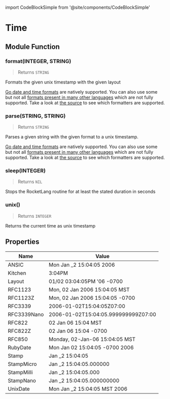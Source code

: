 import CodeBlockSimple from '@site/components/CodeBlockSimple'

# Time




## Module Function

### format(INTEGER, STRING)
> Returns `STRING`

Formats the given unix timestamp with the given layout

[Go date and time formats](https://gosamples.dev/date-time-format-cheatsheet/) are natively supported.
You can also use some but not all [formats present in many other languages](https://apidock.com/ruby/Time/strftime) which are not fully supported.
Take a look at [the source](https://github.com/Flipez/rocket-lang/blob/main/stdlib/time.go) to see which formatters are supported.



<CodeBlockSimple input='Time.format(Time.unix(), "Mon Jan _2 15:04:05 2006")
Time.format(Time.unix(), "%a %b %e %H:%M:%S %Y")
' output='"Mon Oct 31 00:08:10 2022"
"Mon Oct 31 00:28:43 2022"
' />


### parse(STRING, STRING)
> Returns `STRING`

Parses a given string with the given format to a unix timestamp.

[Go date and time formats](https://gosamples.dev/date-time-format-cheatsheet/) are natively supported.
You can also use some but not all [formats present in many other languages](https://apidock.com/ruby/Time/strftime) which are not fully supported.
Take a look at [the source](https://github.com/Flipez/rocket-lang/blob/main/stdlib/time.go) to see which formatters are supported.



<CodeBlockSimple input='Time.parse("2022-03-23", "2006-01-02")
Time.parse("2022-03-23", "%Y-%m-%d")
' output='1647993600
1647993600
' />


### sleep(INTEGER)
> Returns `NIL`

Stops the RocketLang routine for at least the stated duration in seconds



<CodeBlockSimple input='Time.sleep(2)
' />



### unix()
> Returns `INTEGER`

Returns the current time as unix timestamp


<CodeBlockSimple input='Time.unix()
' output='1668788502
' />



## Properties
| Name | Value |
| ---- | ----- |
| ANSIC | Mon Jan _2 15:04:05 2006 |
| Kitchen | 3:04PM |
| Layout | 01/02 03:04:05PM '06 -0700 |
| RFC1123 | Mon, 02 Jan 2006 15:04:05 MST |
| RFC1123Z | Mon, 02 Jan 2006 15:04:05 -0700 |
| RFC3339 | 2006-01-02T15:04:05Z07:00 |
| RFC3339Nano | 2006-01-02T15:04:05.999999999Z07:00 |
| RFC822 | 02 Jan 06 15:04 MST |
| RFC822Z | 02 Jan 06 15:04 -0700 |
| RFC850 | Monday, 02-Jan-06 15:04:05 MST |
| RubyDate | Mon Jan 02 15:04:05 -0700 2006 |
| Stamp | Jan _2 15:04:05 |
| StampMicro | Jan _2 15:04:05.000000 |
| StampMilli | Jan _2 15:04:05.000 |
| StampNano | Jan _2 15:04:05.000000000 |
| UnixDate | Mon Jan _2 15:04:05 MST 2006 |

